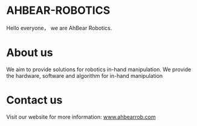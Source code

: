 # AHBEAR-ROBOTICS
Hello everyone， we are AhBear Robotics.
# About us
We aim to provide solutions for robotics in-hand manipulation. We provide the hardware, software and algorithm for in-hand manipulation
# Contact us
Visit our website for more information: www.ahbearrob.com

